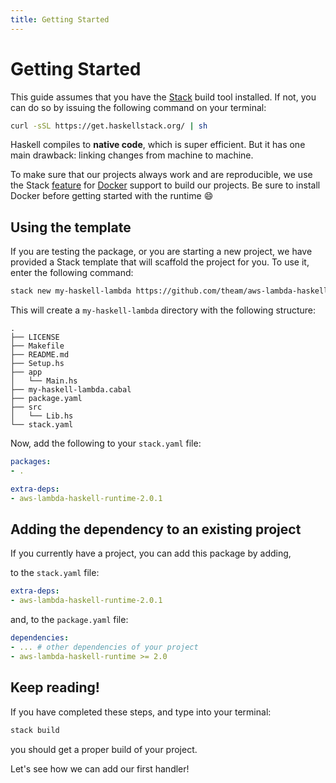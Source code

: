 ```yaml
---
title: Getting Started
---
```


# Getting Started

This guide assumes that you have the [Stack](https://www.haskellstack.org/) build tool installed.
If not, you can do so by issuing the following command on your terminal:

```bash
curl -sSL https://get.haskellstack.org/ | sh
```

Haskell compiles to **native code**, which is super efficient. But it has one main drawback: linking changes from machine to machine.

To make sure that our projects always work and are reproducible, we use the Stack [feature](https://docs.haskellstack.org/en/stable/docker_integration/)
for [Docker](https://www.docker.com/) support to build our projects. Be sure to install Docker before getting started with the runtime 😄

## Using the template

If you are testing the package, or you are starting a new project, we have provided a Stack template that will scaffold the project for you.
To use it, enter the following command:

```bash
stack new my-haskell-lambda https://github.com/theam/aws-lambda-haskell-runtime/raw/master/stack-template.hsfiles --resolver=lts-13.25 --omit-packages
```

This will create a `my-haskell-lambda` directory with the following structure:

```text
.
├── LICENSE
├── Makefile
├── README.md
├── Setup.hs
├── app
│   └── Main.hs
├── my-haskell-lambda.cabal
├── package.yaml
├── src
│   └── Lib.hs
└── stack.yaml
```

Now, add the following to your `stack.yaml` file:

```yaml
packages:
- .

extra-deps:
- aws-lambda-haskell-runtime-2.0.1
```

## Adding the dependency to an existing project

If you currently have a project, you can add this package by adding,

to the `stack.yaml` file:

```yaml
extra-deps:
- aws-lambda-haskell-runtime-2.0.1
```

and, to the `package.yaml` file:

```yaml
dependencies:
- ... # other dependencies of your project
- aws-lambda-haskell-runtime >= 2.0
```

## Keep reading!

If you have completed these steps, and type into your terminal:

```bash
stack build
```

you should get a proper build of your project.

Let's see how we can add our first handler!
